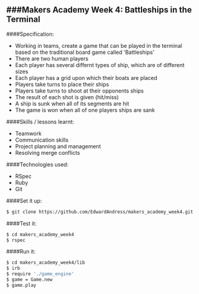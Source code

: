 ###Makers Academy Week 4: Battleships in the Terminal
-----------------------------------------

####Specification:
 * Working in teams, create a game that can be played in the terminal based on the traditional board game called 'Battleships'
  * There are two human players
  * Each player has several differnt types of ship, which are of different sizes
  * Each player has a grid upon which their boats are placed
  * Players take turns to place their ships
  * Players take turns to shoot at their opponents ships
  * The result of each shot is given (hit/miss)
  * A ship is sunk when all of its segments are hit
  * The game is won when all of one players ships are sank

####Skills / lessons learnt:
 * Teamwork
 * Communication skills
 * Project planning and management
 * Resolving merge conflicts

####Technologies used:
 * RSpec
 * Ruby
 * Git

####Set it up:
```sh
$ git clone https://github.com/EdwardAndress/makers_academy_week4.git
```

####Test it:
```sh
$ cd makers_academy_week4
$ rspec
```

####Run it:
```sh
$ cd makers_academy_week4/lib
$ irb
$ require './game_engine'
$ game = Game.new
$ game.play
```

